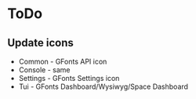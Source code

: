 ﻿# ToDo

## Update icons
- Common - GFonts API icon
- Console - same
- Settings - GFonts Settings icon
- Tui - GFonts Dashboard/Wysiwyg/Space Dashboard